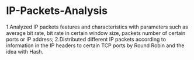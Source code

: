 # IP-Packets-Analysis
1.Analyzed IP packets features and characteristics with parameters such as average bit rate, bit rate in certain window size,
packets number of certain ports or IP address;
2.Distributed different IP packets according to information in the IP headers to certain TCP ports by Round Robin and the
idea with Hash.
